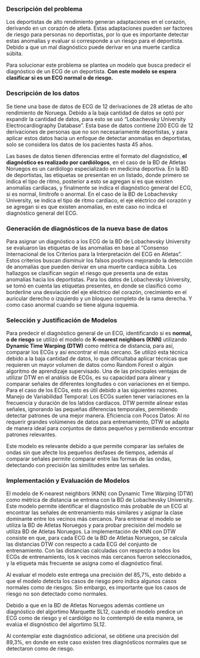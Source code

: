 ### Descripción del problema
Los deportistas de alto rendimiento generan adaptaciones en el corazón, derivando en un corazón de atleta. Estas adaptaciones pueden ser factores de riesgo para personas no deportistas, por lo que es importante detectar estas anomalías y evaluar si corresponde a un riesgo para el deportista. Debido a que un mal diagnóstico puede derivar en una muerte cardíca súbita.

Para solucionar este problema se plantea un modelo que busca predecir el diagnóstico de un ECG de un deportista. **Con este modelo se espera clasificar si es un ECG normal o de riesgo.**


### Descripción de los datos
Se tiene una base de datos de ECG de 12 derivaciones de 28 atletas de alto rendimiento de Noruega. Debido a la baja cantidad de datos se optó por expandir la cantidad de datos, para esto se usó “Lobachevsky University Electrocardiography Database”. Esta base de datos contiene 200 ECG de 12 derivaciones de personas que no son necesariamente deportistas, y para aplicar estos datos hacia un enfoque de detectar anomalías en deportistas, solo se considera los datos de los pacientes hasta 45 años.

Las bases de datos tienen diferencias entre el formato del diagnóstico, **el diagnóstico es realizado por cardiólogos**, en el caso de la BD de Atletas Noruegos es un cardiólogo especializado en medicina deportiva. En la BD de deportistas, las etiquetas se presentan en un listado, donde primero se indica el tipo de ritmo, posterior a esto se agregan si es que existen anomalías cardíacas, y finalmente se indica el diagnóstico general del ECG, si es normal, limítrofe o anormal. En el caso de la BD de Lobachevsky University, se indica el tipo de ritmo cardiaco, el eje eléctrico del corazón y se agregan si es que existen anomalías, en este caso no indica el diagnóstico general del ECG.

### Generación de diagnósticos de la nueva base de datos

Para asignar un diagnóstico a los ECG de la BD de Lobachevsky University se evaluaron las etiquetas de las anomalías en base al “Consenso Internacional de los Criterios para la Interpretación del ECG en Atletas”. Estos criterios buscan disminuir los falsos positivos mejorando la detección de anomalías que pueden derivar en una muerte cardiaca súbita.
Los hallazgos se clasifican según el riesgo que presenta una de estas anomalías hacia los deportistas. 
Para los datos de Lobachevsky University, se tomó en cuenta las etiquetas presentes, en donde se clasificó como borderline una desviación del eje eléctrico del corazón, crecimiento en el auricular derecho o izquierdo y un bloqueo completo de la rama derecha. Y como caso anormal cuando se tiene alguna isquemia.

### Selección y Justificación de Modelos
Para predecir el diagnóstico general de un ECG, identificando si es **normal, o de riesgo** se utilizó el modelo de **K-nearest neighbors (KNN)** utilizando **Dynamic Time Warping (DTW)** como métrica de distancia, para así, comparar los ECGs y así encontrar el más cercano. 
Se utilizó esta técnica debido a la baja cantidad de datos, lo que dificultaba aplicar técnicas que requieren un mayor volumen de datos como Random Forest o algún algoritmo de aprendizaje supervisado.
Una de las principales ventajas de utilizar DTW en el análisis de ECGs, es su capacidad para alinear y comparar señales de diferentes longitudes o con variaciones en el tiempo. Para el caso de los ECGs, esto es útil debido a las siguientes razones.
Manejo de Variabilidad Temporal: Los ECGs suelen tener variaciones en la frecuencia y duración de los latidos cardíacos. DTW permite alinear estas señales, ignorando las pequeñas diferencias temporales, permitiendo detectar patrones de una mejor manera.
Eficiencia con Pocos Datos: Al no requerir grandes volúmenes de datos para entrenamiento, DTW se adapta de manera ideal para conjuntos de datos pequeños y permitiendo encontrar patrones relevantes.

Este modelo es relevante debido a que permite comparar las señales de ondas sin que afecte los pequeños desfases de tiempos, además al comparar señales permite comparar entre las formas de las ondas, detectando con precisión las similitudes entre las señales.

### Implementación y Evaluación de Modelos
El modelo de K-nearest neighbors (KNN) con Dynamic Time Warping (DTW) como métrica de distancia se entrena con la BD de Lobachevsky University. Este modelo permite identificar el diagnóstico más probable de un ECG al encontrar las señales de entrenamiento más similares y asignar la clase dominante entre los vecinos más cercanos.
Para entrenar el modelo se utiliza la BD de Atletas Noruegos y para probar precisión del modelo se utiliza BD de Atletas Noruegos.
La implementación de KNN con DTW consiste en que, para cada ECG de la BD de Atletas Noruegos, se calcula las distancias DTW con respecto a cada ECG del conjunto de entrenamiento. Con las distancias calculadas con respecto a todos los ECGs de entrenamiento, los k vecinos más cercanos fueron seleccionados, y la etiqueta más frecuente se asigna como el diagnóstico final.

Al evaluar el modelo este entrega una precisión del 85,7%, esto debido a que el modelo detecta los casos de riesgo pero indica algunos casos normales como de riesgos. Sin embargo, es importante que los casos de riesgo no son detectado como normales.

Debido a que en la BD de Atletas Noruegos además contiene un diagnóstico del algortimo Marquette SL12, cuando el modelo predice un ECG como de riesgo y el cardiólgo no lo comtempló de esta manera, se evalúa el disgnóstico del algortimo SL12. 

Al contemplar este diagnóstico adicional, se obtiene una precisión del 89,3%, en donde en este caso existen tres diagnósticos normales que se detectaron como de riesgo.




